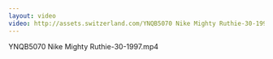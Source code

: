 ```yaml
---
layout: video
video: http://assets.switzerland.com/YNQB5070 Nike Mighty Ruthie-30-1997.mp4
---
```

YNQB5070 Nike Mighty Ruthie-30-1997.mp4
